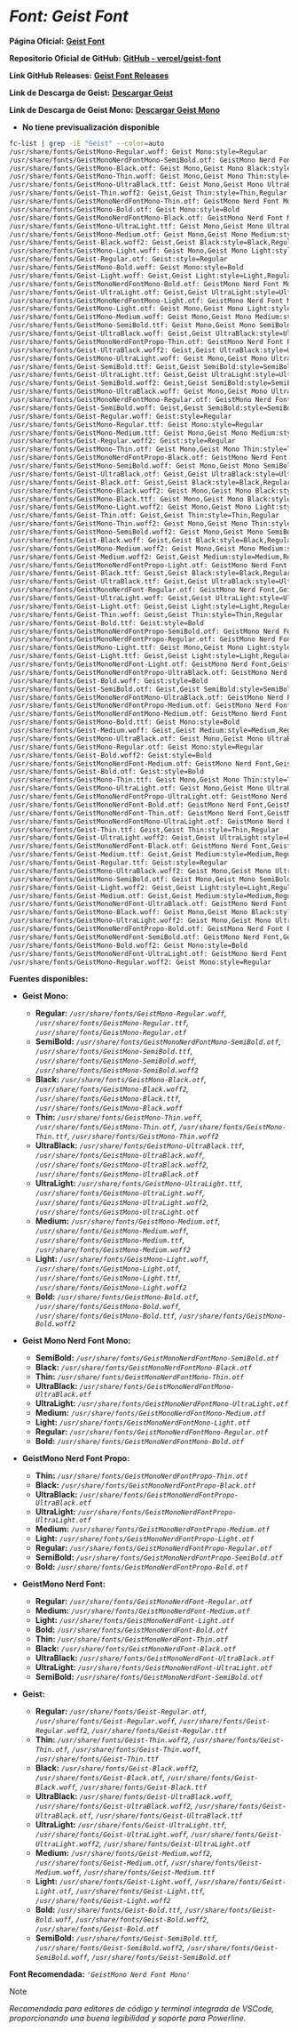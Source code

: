<!-- Autor: Daniel Benjamin Perez Morales -->
<!-- GitHub: https://github.com/D4nitrix13 -->
<!-- GitLab: https://gitlab.com/D4nitrix13 -->
<!-- Correo electrónico: danielperezdev@proton.me -->

# ***Font: Geist Font***

**Página Oficial:** **[Geist Font](https://vercel.com/font "https://vercel.com/font")**

**Repositorio Oficial de GitHub:** **[GitHub - vercel/geist-font](https://github.com/vercel/geist-font/ "https://github.com/vercel/geist-font/")**

**Link GitHub Releases:** **[Geist Font Releases](https://github.com/vercel/geist-font/releases/tag/1.3.0 "https://github.com/vercel/geist-font/releases/tag/1.3.0")**

**Link de Descarga de Geist:** **[Descargar Geist](https://github.com/vercel/geist-font/releases/download/1.3.0/Geist-1.3.0.zip "https://github.com/vercel/geist-font/releases/download/1.3.0/Geist-1.3.0.zip")**

**Link de Descarga de Geist Mono:** **[Descargar Geist Mono](https://github.com/vercel/geist-font/releases/download/1.3.0/GeistMono-1.3.0.zip "https://github.com/vercel/geist-font/releases/download/1.3.0/GeistMono-1.3.0.zip")**

- **No tiene previsualización disponible**

```bash
fc-list | grep -iE "Geist" --color=auto 
/usr/share/fonts/GeistMono-Regular.woff: Geist Mono:style=Regular
/usr/share/fonts/GeistMonoNerdFontMono-SemiBold.otf: GeistMono Nerd Font Mono,GeistMono NFM,GeistMono NFM SemiBold:style=SemiBold,Regular
/usr/share/fonts/GeistMono-Black.otf: Geist Mono,Geist Mono Black:style=Black,Regular
/usr/share/fonts/GeistMono-Thin.woff: Geist Mono,Geist Mono Thin:style=Thin,Regular
/usr/share/fonts/GeistMono-UltraBlack.ttf: Geist Mono,Geist Mono UltraBlack:style=UltraBlack,Regular
/usr/share/fonts/Geist-Thin.woff2: Geist,Geist Thin:style=Thin,Regular
/usr/share/fonts/GeistMonoNerdFontMono-Thin.otf: GeistMono Nerd Font Mono,GeistMono NFM,GeistMono NFM Thin:style=Thin,Regular
/usr/share/fonts/GeistMono-Bold.otf: Geist Mono:style=Bold
/usr/share/fonts/GeistMonoNerdFontMono-Black.otf: GeistMono Nerd Font Mono,GeistMono NFM,GeistMono NFM Black:style=Black,Regular
/usr/share/fonts/GeistMono-UltraLight.ttf: Geist Mono,Geist Mono UltraLight:style=UltraLight,Regular
/usr/share/fonts/GeistMono-Medium.otf: Geist Mono,Geist Mono Medium:style=Medium,Regular
/usr/share/fonts/Geist-Black.woff2: Geist,Geist Black:style=Black,Regular
/usr/share/fonts/GeistMono-Light.woff: Geist Mono,Geist Mono Light:style=Light,Regular
/usr/share/fonts/Geist-Regular.otf: Geist:style=Regular
/usr/share/fonts/GeistMono-Bold.woff: Geist Mono:style=Bold
/usr/share/fonts/Geist-Light.woff: Geist,Geist Light:style=Light,Regular
/usr/share/fonts/GeistMonoNerdFontMono-Bold.otf: GeistMono Nerd Font Mono,GeistMono NFM:style=Bold
/usr/share/fonts/Geist-UltraLight.otf: Geist,Geist UltraLight:style=UltraLight,Regular
/usr/share/fonts/GeistMonoNerdFontMono-Light.otf: GeistMono Nerd Font Mono,GeistMono NFM,GeistMono NFM Light:style=Light,Regular
/usr/share/fonts/GeistMono-Light.otf: Geist Mono,Geist Mono Light:style=Light,Regular
/usr/share/fonts/GeistMono-Medium.woff: Geist Mono,Geist Mono Medium:style=Medium,Regular
/usr/share/fonts/GeistMono-SemiBold.ttf: Geist Mono,Geist Mono SemiBold:style=SemiBold,Regular
/usr/share/fonts/Geist-UltraBlack.woff: Geist,Geist UltraBlack:style=UltraBlack,Regular
/usr/share/fonts/GeistMonoNerdFontPropo-Thin.otf: GeistMono Nerd Font Propo,GeistMono NFP,GeistMono NFP Thin:style=Thin,Regular
/usr/share/fonts/Geist-UltraBlack.woff2: Geist,Geist UltraBlack:style=UltraBlack,Regular
/usr/share/fonts/GeistMono-UltraLight.woff: Geist Mono,Geist Mono UltraLight:style=UltraLight,Regular
/usr/share/fonts/Geist-SemiBold.ttf: Geist,Geist SemiBold:style=SemiBold,Regular
/usr/share/fonts/Geist-UltraLight.ttf: Geist,Geist UltraLight:style=UltraLight,Regular
/usr/share/fonts/Geist-SemiBold.woff2: Geist,Geist SemiBold:style=SemiBold,Regular
/usr/share/fonts/GeistMono-UltraBlack.woff: Geist Mono,Geist Mono UltraBlack:style=UltraBlack,Regular
/usr/share/fonts/GeistMonoNerdFontMono-Regular.otf: GeistMono Nerd Font Mono,GeistMono NFM:style=Regular
/usr/share/fonts/Geist-SemiBold.woff: Geist,Geist SemiBold:style=SemiBold,Regular
/usr/share/fonts/Geist-Regular.woff: Geist:style=Regular
/usr/share/fonts/GeistMono-Regular.ttf: Geist Mono:style=Regular
/usr/share/fonts/GeistMono-Medium.ttf: Geist Mono,Geist Mono Medium:style=Medium,Regular
/usr/share/fonts/Geist-Regular.woff2: Geist:style=Regular
/usr/share/fonts/GeistMono-Thin.otf: Geist Mono,Geist Mono Thin:style=Thin,Regular
/usr/share/fonts/GeistMonoNerdFontPropo-Black.otf: GeistMono Nerd Font Propo,GeistMono NFP,GeistMono NFP Black:style=Black,Regular
/usr/share/fonts/GeistMono-SemiBold.woff: Geist Mono,Geist Mono SemiBold:style=SemiBold,Regular
/usr/share/fonts/Geist-UltraBlack.otf: Geist,Geist UltraBlack:style=UltraBlack,Regular
/usr/share/fonts/Geist-Black.otf: Geist,Geist Black:style=Black,Regular
/usr/share/fonts/GeistMono-Black.woff2: Geist Mono,Geist Mono Black:style=Black,Regular
/usr/share/fonts/GeistMono-Black.ttf: Geist Mono,Geist Mono Black:style=Black,Regular
/usr/share/fonts/GeistMono-Light.woff2: Geist Mono,Geist Mono Light:style=Light,Regular
/usr/share/fonts/Geist-Thin.otf: Geist,Geist Thin:style=Thin,Regular
/usr/share/fonts/GeistMono-Thin.woff2: Geist Mono,Geist Mono Thin:style=Thin,Regular
/usr/share/fonts/GeistMono-SemiBold.woff2: Geist Mono,Geist Mono SemiBold:style=SemiBold,Regular
/usr/share/fonts/Geist-Black.woff: Geist,Geist Black:style=Black,Regular
/usr/share/fonts/GeistMono-Medium.woff2: Geist Mono,Geist Mono Medium:style=Medium,Regular
/usr/share/fonts/Geist-Medium.woff2: Geist,Geist Medium:style=Medium,Regular
/usr/share/fonts/GeistMonoNerdFontPropo-Light.otf: GeistMono Nerd Font Propo,GeistMono NFP,GeistMono NFP Light:style=Light,Regular
/usr/share/fonts/Geist-Black.ttf: Geist,Geist Black:style=Black,Regular
/usr/share/fonts/Geist-UltraBlack.ttf: Geist,Geist UltraBlack:style=UltraBlack,Regular
/usr/share/fonts/GeistMonoNerdFont-Regular.otf: GeistMono Nerd Font,GeistMono NF:style=Regular
/usr/share/fonts/Geist-UltraLight.woff: Geist,Geist UltraLight:style=UltraLight,Regular
/usr/share/fonts/Geist-Light.otf: Geist,Geist Light:style=Light,Regular
/usr/share/fonts/Geist-Thin.woff: Geist,Geist Thin:style=Thin,Regular
/usr/share/fonts/Geist-Bold.ttf: Geist:style=Bold
/usr/share/fonts/GeistMonoNerdFontPropo-SemiBold.otf: GeistMono Nerd Font Propo,GeistMono NFP,GeistMono NFP SemiBold:style=SemiBold,Regular
/usr/share/fonts/GeistMonoNerdFontPropo-Regular.otf: GeistMono Nerd Font Propo,GeistMono NFP:style=Regular
/usr/share/fonts/GeistMono-Light.ttf: Geist Mono,Geist Mono Light:style=Light,Regular
/usr/share/fonts/Geist-Light.ttf: Geist,Geist Light:style=Light,Regular
/usr/share/fonts/GeistMonoNerdFont-Light.otf: GeistMono Nerd Font,GeistMono NF,GeistMono NF Light:style=Light,Regular
/usr/share/fonts/GeistMonoNerdFontPropo-UltraBlack.otf: GeistMono Nerd Font Propo,GeistMono NFP,GeistMono NFP UltraBlack:style=UltraBlack,Regular
/usr/share/fonts/Geist-Bold.woff: Geist:style=Bold
/usr/share/fonts/Geist-SemiBold.otf: Geist,Geist SemiBold:style=SemiBold,Regular
/usr/share/fonts/GeistMonoNerdFontMono-UltraBlack.otf: GeistMono Nerd Font Mono,GeistMono NFM,GeistMono NFM UltraBlack:style=UltraBlack,Regular
/usr/share/fonts/GeistMonoNerdFontPropo-Medium.otf: GeistMono Nerd Font Propo,GeistMono NFP,GeistMono NFP Medium:style=Medium,Regular
/usr/share/fonts/GeistMonoNerdFontMono-Medium.otf: GeistMono Nerd Font Mono,GeistMono NFM,GeistMono NFM Medium:style=Medium,Regular
/usr/share/fonts/GeistMono-Bold.ttf: Geist Mono:style=Bold
/usr/share/fonts/Geist-Medium.woff: Geist,Geist Medium:style=Medium,Regular
/usr/share/fonts/GeistMono-UltraBlack.otf: Geist Mono,Geist Mono UltraBlack:style=UltraBlack,Regular
/usr/share/fonts/GeistMono-Regular.otf: Geist Mono:style=Regular
/usr/share/fonts/Geist-Bold.woff2: Geist:style=Bold
/usr/share/fonts/GeistMonoNerdFont-Medium.otf: GeistMono Nerd Font,GeistMono NF,GeistMono NF Medium:style=Medium,Regular
/usr/share/fonts/Geist-Bold.otf: Geist:style=Bold
/usr/share/fonts/GeistMono-Thin.ttf: Geist Mono,Geist Mono Thin:style=Thin,Regular
/usr/share/fonts/GeistMono-UltraLight.otf: Geist Mono,Geist Mono UltraLight:style=UltraLight,Regular
/usr/share/fonts/GeistMonoNerdFontPropo-UltraLight.otf: GeistMono Nerd Font Propo,GeistMono NFP,GeistMono NFP UltraLight:style=UltraLight,Regular
/usr/share/fonts/GeistMonoNerdFont-Bold.otf: GeistMono Nerd Font,GeistMono NF:style=Bold
/usr/share/fonts/GeistMonoNerdFont-Thin.otf: GeistMono Nerd Font,GeistMono NF,GeistMono NF Thin:style=Thin,Regular
/usr/share/fonts/GeistMonoNerdFontMono-UltraLight.otf: GeistMono Nerd Font Mono,GeistMono NFM,GeistMono NFM UltraLight:style=UltraLight,Regular
/usr/share/fonts/Geist-Thin.ttf: Geist,Geist Thin:style=Thin,Regular
/usr/share/fonts/Geist-UltraLight.woff2: Geist,Geist UltraLight:style=UltraLight,Regular
/usr/share/fonts/GeistMonoNerdFont-Black.otf: GeistMono Nerd Font,GeistMono NF,GeistMono NF Black:style=Black,Regular
/usr/share/fonts/Geist-Medium.ttf: Geist,Geist Medium:style=Medium,Regular
/usr/share/fonts/Geist-Regular.ttf: Geist:style=Regular
/usr/share/fonts/GeistMono-UltraBlack.woff2: Geist Mono,Geist Mono UltraBlack:style=UltraBlack,Regular
/usr/share/fonts/GeistMono-SemiBold.otf: Geist Mono,Geist Mono SemiBold:style=SemiBold,Regular
/usr/share/fonts/Geist-Light.woff2: Geist,Geist Light:style=Light,Regular
/usr/share/fonts/Geist-Medium.otf: Geist,Geist Medium:style=Medium,Regular
/usr/share/fonts/GeistMonoNerdFont-UltraBlack.otf: GeistMono Nerd Font,GeistMono NF,GeistMono NF UltraBlack:style=UltraBlack,Regular
/usr/share/fonts/GeistMono-Black.woff: Geist Mono,Geist Mono Black:style=Black,Regular
/usr/share/fonts/GeistMono-UltraLight.woff2: Geist Mono,Geist Mono UltraLight:style=UltraLight,Regular
/usr/share/fonts/GeistMonoNerdFontPropo-Bold.otf: GeistMono Nerd Font Propo,GeistMono NFP:style=Bold
/usr/share/fonts/GeistMonoNerdFont-SemiBold.otf: GeistMono Nerd Font,GeistMono NF,GeistMono NF SemiBold:style=SemiBold,Regular
/usr/share/fonts/GeistMono-Bold.woff2: Geist Mono:style=Bold
/usr/share/fonts/GeistMonoNerdFont-UltraLight.otf: GeistMono Nerd Font,GeistMono NF,GeistMono NF UltraLight:style=UltraLight,Regular
/usr/share/fonts/GeistMono-Regular.woff2: Geist Mono:style=Regular
```

**Fuentes disponibles:**

- **Geist Mono:**
  - **Regular:** *`/usr/share/fonts/GeistMono-Regular.woff`, `/usr/share/fonts/GeistMono-Regular.ttf`, `/usr/share/fonts/GeistMono-Regular.otf`*
  - **SemiBold:** *`/usr/share/fonts/GeistMonoNerdFontMono-SemiBold.otf`, `/usr/share/fonts/GeistMono-SemiBold.ttf`, `/usr/share/fonts/GeistMono-SemiBold.woff`, `/usr/share/fonts/GeistMono-SemiBold.woff2`*
  - **Black:** *`/usr/share/fonts/GeistMono-Black.otf`, `/usr/share/fonts/GeistMono-Black.woff2`, `/usr/share/fonts/GeistMono-Black.ttf`, `/usr/share/fonts/GeistMono-Black.woff`*
  - **Thin:** *`/usr/share/fonts/GeistMono-Thin.woff`, `/usr/share/fonts/GeistMono-Thin.otf`, `/usr/share/fonts/GeistMono-Thin.ttf`, `/usr/share/fonts/GeistMono-Thin.woff2`*
  - **UltraBlack:** *`/usr/share/fonts/GeistMono-UltraBlack.ttf`, `/usr/share/fonts/GeistMono-UltraBlack.woff`, `/usr/share/fonts/GeistMono-UltraBlack.woff2`, `/usr/share/fonts/GeistMono-UltraBlack.otf`*
  - **UltraLight:** *`/usr/share/fonts/GeistMono-UltraLight.ttf`, `/usr/share/fonts/GeistMono-UltraLight.woff`, `/usr/share/fonts/GeistMono-UltraLight.woff2`, `/usr/share/fonts/GeistMono-UltraLight.otf`*
  - **Medium:** *`/usr/share/fonts/GeistMono-Medium.otf`, `/usr/share/fonts/GeistMono-Medium.woff`, `/usr/share/fonts/GeistMono-Medium.ttf`, `/usr/share/fonts/GeistMono-Medium.woff2`*
  - **Light:** *`/usr/share/fonts/GeistMono-Light.woff`, `/usr/share/fonts/GeistMono-Light.otf`, `/usr/share/fonts/GeistMono-Light.ttf`, `/usr/share/fonts/GeistMono-Light.woff2`*
  - **Bold:** *`/usr/share/fonts/GeistMono-Bold.otf`, `/usr/share/fonts/GeistMono-Bold.woff`, `/usr/share/fonts/GeistMono-Bold.ttf`, `/usr/share/fonts/GeistMono-Bold.woff2`*

- **Geist Mono Nerd Font Mono:**
  - **SemiBold:** *`/usr/share/fonts/GeistMonoNerdFontMono-SemiBold.otf`*
  - **Black:** *`/usr/share/fonts/GeistMonoNerdFontMono-Black.otf`*
  - **Thin:** *`/usr/share/fonts/GeistMonoNerdFontMono-Thin.otf`*
  - **UltraBlack:** *`/usr/share/fonts/GeistMonoNerdFontMono-UltraBlack.otf`*
  - **UltraLight:** *`/usr/share/fonts/GeistMonoNerdFontMono-UltraLight.otf`*
  - **Medium:** *`/usr/share/fonts/GeistMonoNerdFontMono-Medium.otf`*
  - **Light:** *`/usr/share/fonts/GeistMonoNerdFontMono-Light.otf`*
  - **Regular:** *`/usr/share/fonts/GeistMonoNerdFontMono-Regular.otf`*
  - **Bold:** *`/usr/share/fonts/GeistMonoNerdFontMono-Bold.otf`*

- **GeistMono Nerd Font Propo:**
  - **Thin:** *`/usr/share/fonts/GeistMonoNerdFontPropo-Thin.otf`*
  - **Black:** *`/usr/share/fonts/GeistMonoNerdFontPropo-Black.otf`*
  - **UltraBlack:** *`/usr/share/fonts/GeistMonoNerdFontPropo-UltraBlack.otf`*
  - **UltraLight:** *`/usr/share/fonts/GeistMonoNerdFontPropo-UltraLight.otf`*
  - **Medium:** *`/usr/share/fonts/GeistMonoNerdFontPropo-Medium.otf`*
  - **Light:** *`/usr/share/fonts/GeistMonoNerdFontPropo-Light.otf`*
  - **Regular:** *`/usr/share/fonts/GeistMonoNerdFontPropo-Regular.otf`*
  - **SemiBold:** *`/usr/share/fonts/GeistMonoNerdFontPropo-SemiBold.otf`*
  - **Bold:** *`/usr/share/fonts/GeistMonoNerdFontPropo-Bold.otf`*

- **GeistMono Nerd Font:**
  - **Regular:** *`/usr/share/fonts/GeistMonoNerdFont-Regular.otf`*
  - **Medium:** *`/usr/share/fonts/GeistMonoNerdFont-Medium.otf`*
  - **Light:** *`/usr/share/fonts/GeistMonoNerdFont-Light.otf`*
  - **Bold:** *`/usr/share/fonts/GeistMonoNerdFont-Bold.otf`*
  - **Thin:** *`/usr/share/fonts/GeistMonoNerdFont-Thin.otf`*
  - **Black:** *`/usr/share/fonts/GeistMonoNerdFont-Black.otf`*
  - **UltraBlack:** *`/usr/share/fonts/GeistMonoNerdFont-UltraBlack.otf`*
  - **UltraLight:** *`/usr/share/fonts/GeistMonoNerdFont-UltraLight.otf`*
  - **SemiBold:** *`/usr/share/fonts/GeistMonoNerdFont-SemiBold.otf`*

- **Geist:**
  - **Regular:** *`/usr/share/fonts/Geist-Regular.otf`, `/usr/share/fonts/Geist-Regular.woff`, `/usr/share/fonts/Geist-Regular.woff2`, `/usr/share/fonts/Geist-Regular.ttf`*
  - **Thin:** *`/usr/share/fonts/Geist-Thin.woff2`, `/usr/share/fonts/Geist-Thin.otf`, `/usr/share/fonts/Geist-Thin.woff`, `/usr/share/fonts/Geist-Thin.ttf`*
  - **Black:** *`/usr/share/fonts/Geist-Black.woff2`, `/usr/share/fonts/Geist-Black.otf`, `/usr/share/fonts/Geist-Black.woff`, `/usr/share/fonts/Geist-Black.ttf`*
  - **UltraBlack:** *`/usr/share/fonts/Geist-UltraBlack.woff`, `/usr/share/fonts/Geist-UltraBlack.woff2`, `/usr/share/fonts/Geist-UltraBlack.otf`, `/usr/share/fonts/Geist-UltraBlack.ttf`*
  - **UltraLight:** *`/usr/share/fonts/Geist-UltraLight.ttf`, `/usr/share/fonts/Geist-UltraLight.woff`, `/usr/share/fonts/Geist-UltraLight.woff2`, `/usr/share/fonts/Geist-UltraLight.otf`*
  - **Medium:** *`/usr/share/fonts/Geist-Medium.woff2`, `/usr/share/fonts/Geist-Medium.otf`, `/usr/share/fonts/Geist-Medium.woff`, `/usr/share/fonts/Geist-Medium.ttf`*
  - **Light:** *`/usr/share/fonts/Geist-Light.woff`, `/usr/share/fonts/Geist-Light.otf`, `/usr/share/fonts/Geist-Light.ttf`, `/usr/share/fonts/Geist-Light.woff2`*
  - **Bold:** *`/usr/share/fonts/Geist-Bold.ttf`, `/usr/share/fonts/Geist-Bold.woff`, `/usr/share/fonts/Geist-Bold.woff2`, `/usr/share/fonts/Geist-Bold.otf`*
  - **SemiBold:** *`/usr/share/fonts/Geist-SemiBold.ttf`, `/usr/share/fonts/Geist-SemiBold.woff2`, `/usr/share/fonts/Geist-SemiBold.woff`, `/usr/share/fonts/Geist-SemiBold.otf`*

**Font Recomendada:** *`'GeistMono Nerd Font Mono'`*

> [!NOTE]
> *Recomendada para editores de código y terminal integrada de VSCode, proporcionando una buena legibilidad y soporte para Powerline.*
